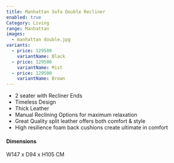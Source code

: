 ```yaml
---
title: Manhattan Sofa Double Recliner
enabled: true
Category: Living
range: Manhattan
images:
  - manhattan double.jpg
variants:
  - price: 129500
    variantName: Black
  - price: 129500
    variantName: Mist
  - price: 129500
    variantName: Brown
---
```


* 2 seater with Recliner Ends
* Timeless Design
* Thick Leather
* Manual Reclining Options for maximum relaxation
* Great Quality split leather offers both comfort & style
* High resilience foam back cushions create ultimate in comfort

#### Dimensions

W147 x D94 x H105 CM
